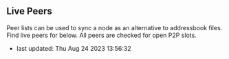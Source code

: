 ## Live Peers
Peer lists can be used to sync a node as an alternative to addressbook files. Find live peers for  below. All peers are checked for open P2P slots.  
- last updated: Thu Aug 24 2023 13:56:32
```sh

```
